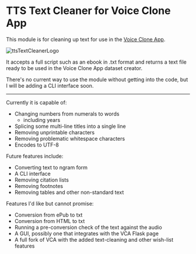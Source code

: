 # TTS Text Cleaner for Voice Clone App

This module is for cleaning up text for use in the [Voice Clone App](https://github.com/BenAAndrew/Voice-Cloning-App).

![ttsTextCleanerLogo](https://i.imgur.com/R89l23R.png)

It accepts a full script such as an ebook in .txt format and returns
a text file ready to be used in the Voice Clone App dataset creator.

There's no current way to use the module without getting into the code,
but I will be adding a CLI interface soon.

---

Currently it is capable of:

- Changing numbers from numerals to words
  - including years
- Splicing some multi-line titles into a single line
- Removing unprintable characters
- Removing problematic whitespace characters
- Encodes to UTF-8

Future features include:

- Converting text to ngram form
- A CLI interface
- Removing citation lists
- Removing footnotes
- Removing tables and other non-standard text

Features I'd like but cannot promise:

- Conversion from ePub to txt
- Conversion from HTML to txt
- Running a pre-conversion check of the text against the audio
- A GUI, possibly one that integrates with the VCA Flask page
- A full fork of VCA with the added text-cleaning and other wish-list features
